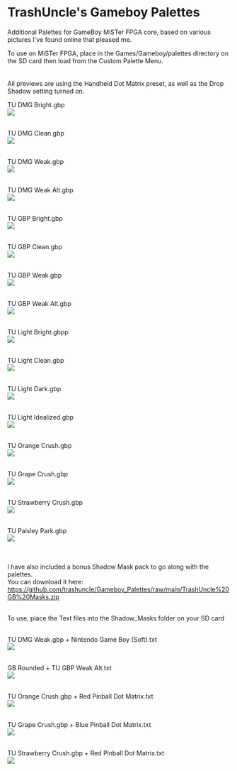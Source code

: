 # TrashUncle's Gameboy Palettes
Additional Palettes for GameBoy MiSTer FPGA core, based on various pictures I've found online that pleased me.<BR>
  
To use on MiSTer FPGA, place in the Games/Gameboy/palettes directory on the SD card then load from the Custom Palette Menu. <BR><BR><br>
All previews are using the Handheld Dot Matrix preset, as well as the Drop Shadow setting turned on.


TU DMG Bright.gbp<br>
<img src="https://raw.githubusercontent.com/trashuncle/Gameboy_Palettes/main/TU%20Palette%20previews/TU%20DMG%20Bright.png"><br><br>

TU DMG Clean.gbp<br>
<img src="https://raw.githubusercontent.com/trashuncle/Gameboy_Palettes/main/TU%20Palette%20previews/TU%20DMG%20Clean.png"><br><br>

TU DMG Weak.gbp<br>
<img src="https://raw.githubusercontent.com/trashuncle/Gameboy_Palettes/main/TU%20Palette%20previews/TU%20DMG%20Weak.png"><br><br>

TU DMG Weak Alt.gbp<br>
<img src="https://raw.githubusercontent.com/trashuncle/Gameboy_Palettes/main/TU%20Palette%20previews/TU%20DMG%20Weak%20Alt.png"><br><br>

TU GBP Bright.gbp<br>
<img src="https://raw.githubusercontent.com/trashuncle/Gameboy_Palettes/main/TU%20Palette%20previews/TU%20GBP%20Bright.png"><br><br>

TU GBP Clean.gbp<br>
<img src="https://raw.githubusercontent.com/trashuncle/Gameboy_Palettes/main/TU%20Palette%20previews/TU%20GBP%20Clean.png"><br><br>

TU GBP Weak.gbp<br>
<img src="https://raw.githubusercontent.com/trashuncle/Gameboy_Palettes/main/TU%20Palette%20previews/TU%20GBP%20Weak.png"><br><br>

TU GBP Weak Alt.gbp<br>
<img src="https://raw.githubusercontent.com/trashuncle/Gameboy_Palettes/main/TU%20Palette%20previews/TU%20GBP%20Weak%20Alt.png"><br><br>

TU Light Bright.gbpp<br>
<img src="https://raw.githubusercontent.com/trashuncle/Gameboy_Palettes/main/TU%20Palette%20previews/TU%20Light%20Bright.png"><br><br>

TU Light Clean.gbp<br>
<img src="https://raw.githubusercontent.com/trashuncle/Gameboy_Palettes/main/TU%20Palette%20previews/TU%20Light%20Clean.png"><br><br>

TU Light Dark.gbp<br>
<img src="https://raw.githubusercontent.com/trashuncle/Gameboy_Palettes/main/TU%20Palette%20previews/TU%20Light%20Dark.png"><br><br>
  
TU Light Idealized.gbp<br>
<img src="https://raw.githubusercontent.com/trashuncle/Gameboy_Palettes/main/TU%20Palette%20previews/TU%20Light%20Idealized.png"><br><br>

TU Orange Crush.gbp<br>
<img src="https://raw.githubusercontent.com/trashuncle/Gameboy_Palettes/main/TU%20Palette%20previews/TU%20Orange%20Crush.png"><br><br>
  
TU Grape Crush.gbp<br>
<img src="https://raw.githubusercontent.com/trashuncle/Gameboy_Palettes/main/TU%20Palette%20previews/TU%20Grape%20Crush.png"><br><br>
  
TU Strawberry Crush.gbp<br>
<img src="https://raw.githubusercontent.com/trashuncle/Gameboy_Palettes/main/TU%20Palette%20previews/TU%20Strawberry%20Crush.png"><br><br>
  
TU Paisley Park.gbp<br>
<img src="https://raw.githubusercontent.com/trashuncle/Gameboy_Palettes/main/TU%20Palette%20previews/TU%20Paisley%20Park.png"><br><br><br>


  
I have also included a bonus Shadow Mask pack to go along with the palettes.<br>
You can download it here: https://github.com/trashuncle/Gameboy_Palettes/raw/main/TrashUncle%20GB%20Masks.zip<br><br>
  
To use, place the Text files into the Shadow_Masks folder on your SD card<br><br>

TU DMG Weak.gbp + Nintendo Game Boy (Soft).txt<br>
<img src="https://raw.githubusercontent.com/trashuncle/Gameboy_Palettes/main/TU%20Palette%20previews/GB%20Rounded%20%2B%20Weak%20DMG.png"><br><br>
  
GB Rounded + TU GBP Weak Alt.txt<br>
<img src="https://raw.githubusercontent.com/trashuncle/Gameboy_Palettes/main/TU%20Palette%20previews/GB%20Rounded%20%2B%20GBP%20Weak%20Alt.png"><br><br>
  
TU Orange Crush.gbp + Red Pinball Dot Matrix.txt<br>
<img src="https://raw.githubusercontent.com/trashuncle/Gameboy_Palettes/main/TU%20Palette%20previews/Red%20Dot%20Matrix%20%2B%20Orange%20Crush.png"><br><br>
  
TU Grape Crush.gbp + Blue Pinball Dot Matrix.txt<br>
<img src="https://raw.githubusercontent.com/trashuncle/Gameboy_Palettes/main/TU%20Palette%20previews/Grape%20Crush%20%2B%20Blue%20Dot%20Matrix.png"><br><br>
  
TU Strawberry Crush.gbp + Red Pinball Dot Matrix.txt<br>
<img src="https://raw.githubusercontent.com/trashuncle/Gameboy_Palettes/main/TU%20Palette%20previews/Strawberry%20Crush%20%2B%20Red%20Dot%20Matrix.png"><br><br>
